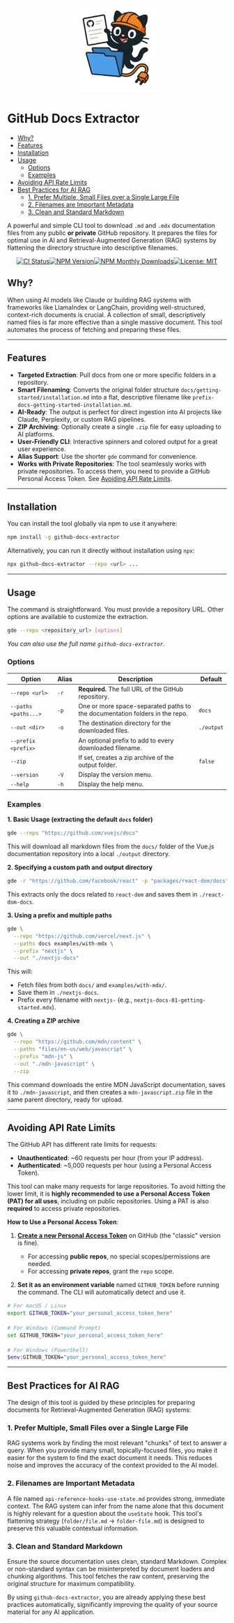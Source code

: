 <p align="center">
  <img src="docs/logo.png" width="200" height="200" alt="GitHub Docs Extractor"/>
<p>

<!-- omit in toc -->
# GitHub Docs Extractor

- [Why?](#why)
- [Features](#features)
- [Installation](#installation)
- [Usage](#usage)
  - [Options](#options)
  - [Examples](#examples)
- [Avoiding API Rate Limits](#avoiding-api-rate-limits)
- [Best Practices for AI RAG](#best-practices-for-ai-rag)
  - [1. Prefer Multiple, Small Files over a Single Large File](#1-prefer-multiple-small-files-over-a-single-large-file)
  - [2. Filenames are Important Metadata](#2-filenames-are-important-metadata)
  - [3. Clean and Standard Markdown](#3-clean-and-standard-markdown)

A powerful and simple CLI tool to download `.md` and `.mdx` documentation files from any public **or private** GitHub repository. It prepares the files for optimal use in AI and Retrieval-Augmented Generation (RAG) systems by flattening the directory structure into descriptive filenames.

<p align="center">
  <!-- CI Status --><a href="https://github.com/adrienv1520/github-docs-extractor/actions/workflows/ci-release.yml"><img src="https://github.com/adrienv1520/github-docs-extractor/actions/workflows/ci-release.yml/badge.svg" alt="CI Status"></a><!-- NPM Version --><a href="https://www.npmjs.com/package/github-docs-extractor"><img src="https://img.shields.io/npm/v/github-docs-extractor.svg?style=flat&color=CC3534" alt="NPM Version"></a><!-- NPM Monthly Downloads --><a href="https://www.npmjs.com/package/github-docs-extractor"><img src="https://img.shields.io/npm/dm/github-docs-extractor.svg?style=flat&color=30A8E6" alt="NPM Monthly Downloads"></a><!-- License --><a href="https://opensource.org/licenses/MIT"><img src="https://img.shields.io/badge/License-MIT-yellow.svg" alt="License: MIT"></a>
</p>

## Why?

When using AI models like Claude or building RAG systems with frameworks like LlamaIndex or LangChain, providing well-structured, context-rich documents is crucial. A collection of small, descriptively named files is far more effective than a single massive document. This tool automates the process of fetching and preparing these files.

---

## Features

- **Targeted Extraction**: Pull docs from one or more specific folders in a repository.
- **Smart Filenaming**: Converts the original folder structure `docs/getting-started/installation.md` into a flat, descriptive filename like `prefix-docs-getting-started-installation.md`.
- **AI-Ready**: The output is perfect for direct ingestion into AI projects like Claude, Perplexity, or custom RAG pipelines.
- **ZIP Archiving**: Optionally create a single `.zip` file for easy uploading to AI platforms.
- **User-Friendly CLI**: Interactive spinners and colored output for a great user experience.
- **Alias Support**: Use the shorter `gde` command for convenience.
- **Works with Private Repositories**: The tool seamlessly works with private repositories. To access them, you need to provide a GitHub Personal Access Token. See [Avoiding API Rate Limits](#avoiding-api-rate-limits).

---

## Installation

You can install the tool globally via npm to use it anywhere:

```bash
npm install -g github-docs-extractor
```

Alternatively, you can run it directly without installation using `npx`:

```bash
npx github-docs-extractor --repo <url> ...
```

---

## Usage

The command is straightforward. You must provide a repository URL. Other options are available to customize the extraction.

```bash
gde --repo <repository_url> [options]
```

_You can also use the full name `github-docs-extractor`._

### Options

| Option                | Alias | Description                                                                   | Default    |
| --------------------- | ----- | ----------------------------------------------------------------------------- | ---------- |
| `--repo <url>`        | `-r`  | **Required.** The full URL of the GitHub repository.                           |            |
| `--paths <paths...>`  | `-p`  | One or more space-separated paths to the documentation folders in the repo.     | `docs`     |
| `--out <dir>`         | `-o`  | The destination directory for the downloaded files.                           | `./output` |
| `--prefix <prefix>`   |       | An optional prefix to add to every downloaded filename.                       |            |
| `--zip`               |       | If set, creates a zip archive of the output folder.                           | `false`    |
| `--version`              | `-V`  | Display the version menu.                                                        |            |
| `--help`              | `-h`  | Display the help menu.                                                        |            |

### Examples

**1. Basic Usage (extracting the default `docs` folder)**

```bash
gde --repo "https://github.com/vuejs/docs"
```

This will download all markdown files from the `docs/` folder of the Vue.js documentation repository into a local `./output` directory.

**2. Specifying a custom path and output directory**

```bash
gde -r "https://github.com/facebook/react" -p "packages/react-dom/docs" -o "./react-dom-docs"
```

This extracts only the docs related to `react-dom` and saves them in `./react-dom-docs`.

**3. Using a prefix and multiple paths**

```bash
gde \
  --repo "https://github.com/vercel/next.js" \
  --paths docs examples/with-mdx \
  --prefix "nextjs" \
  --out "./nextjs-docs"
```

This will:

- Fetch files from both `docs/` and `examples/with-mdx/`.
- Save them in `./nextjs-docs`.
- Prefix every filename with `nextjs-` (e.g., `nextjs-docs-01-getting-started.mdx`).

**4. Creating a ZIP archive**

```bash
gde \
  --repo "https://github.com/mdn/content" \
  --paths "files/en-us/web/javascript" \
  --prefix "mdn-js" \
  --out "./mdn-javascript" \
  --zip
```

This command downloads the entire MDN JavaScript documentation, saves it to `./mdn-javascript`, and then creates a `mdn-javascript.zip` file in the same parent directory, ready for upload.

---

## Avoiding API Rate Limits

The GitHub API has different rate limits for requests:

- **Unauthenticated**: ~60 requests per hour (from your IP address).
- **Authenticated**: ~5,000 requests per hour (using a Personal Access Token).

This tool can make many requests for large repositories. To avoid hitting the lower limit, it is **highly recommended to use a Personal Access Token (PAT) for all uses**, including on public repositories. Using a PAT is also **required** to access private repositories.

**How to Use a Personal Access Token**:

1. **[Create a new Personal Access Token](https://github.com/settings/tokens/new)** on GitHub (the "classic" version is fine).
    - For accessing **public repos**, no special scopes/permissions are needed.
    - For accessing **private repos**, grant the `repo` scope.

2. **Set it as an environment variable** named `GITHUB_TOKEN` before running the command. The CLI will automatically detect and use it.

  ```bash
  # For macOS / Linux
  export GITHUB_TOKEN="your_personal_access_token_here"

  # For Windows (Command Prompt)
  set GITHUB_TOKEN="your_personal_access_token_here"

  # For Windows (PowerShell)
  $env:GITHUB_TOKEN="your_personal_access_token_here"
  ```

---

## Best Practices for AI RAG

The design of this tool is guided by these principles for preparing documents for Retrieval-Augmented Generation (RAG) systems:

### 1. Prefer Multiple, Small Files over a Single Large File

RAG systems work by finding the most relevant "chunks" of text to answer a query. When you provide many small, topically-focused files, you make it easier for the system to find the exact document it needs. This reduces noise and improves the accuracy of the context provided to the AI model.

### 2. Filenames are Important Metadata

A file named `api-reference-hooks-use-state.md` provides strong, immediate context. The RAG system can infer from the name alone that this document is highly relevant for a question about the `useState` hook. This tool's flattening strategy (`folder/file.md` -> `folder-file.md`) is designed to preserve this valuable contextual information.

### 3. Clean and Standard Markdown

Ensure the source documentation uses clean, standard Markdown. Complex or non-standard syntax can be misinterpreted by document loaders and chunking algorithms. This tool fetches the raw content, preserving the original structure for maximum compatibility.

By using `github-docs-extractor`, you are already applying these best practices automatically, significantly improving the quality of your source material for any AI application.
